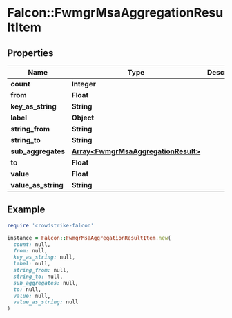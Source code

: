 # Falcon::FwmgrMsaAggregationResultItem

## Properties

| Name | Type | Description | Notes |
| ---- | ---- | ----------- | ----- |
| **count** | **Integer** |  |  |
| **from** | **Float** |  | [optional] |
| **key_as_string** | **String** |  | [optional] |
| **label** | **Object** |  | [optional] |
| **string_from** | **String** |  | [optional] |
| **string_to** | **String** |  | [optional] |
| **sub_aggregates** | [**Array&lt;FwmgrMsaAggregationResult&gt;**](FwmgrMsaAggregationResult.md) |  | [optional] |
| **to** | **Float** |  | [optional] |
| **value** | **Float** |  | [optional] |
| **value_as_string** | **String** |  | [optional] |

## Example

```ruby
require 'crowdstrike-falcon'

instance = Falcon::FwmgrMsaAggregationResultItem.new(
  count: null,
  from: null,
  key_as_string: null,
  label: null,
  string_from: null,
  string_to: null,
  sub_aggregates: null,
  to: null,
  value: null,
  value_as_string: null
)
```

